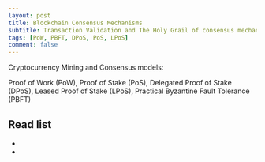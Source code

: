 ```yaml
---
layout: post
title: Blockchain Consensus Mechanisms
subtitle: Transaction Validation and The Holy Grail of consensus mechanisms
tags: [PoW, PBFT, DPoS, PoS, LPoS]
comment: false
---
```


Cryptocurrency Mining and Consensus models:

Proof of Work (PoW), Proof of Stake (PoS), Delegated Proof of Stake (DPoS),  Leased Proof of Stake (LPoS), Practical Byzantine Fault Tolerance (PBFT)



## Read list

* 
*
